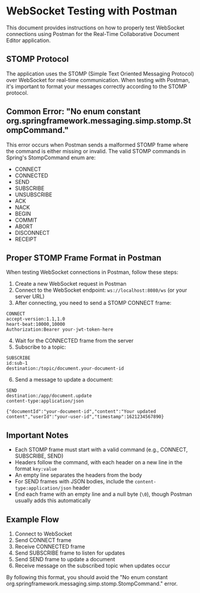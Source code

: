# WebSocket Testing with Postman

This document provides instructions on how to properly test WebSocket connections using Postman for the Real-Time Collaborative Document Editor application.

## STOMP Protocol

The application uses the STOMP (Simple Text Oriented Messaging Protocol) over WebSocket for real-time communication. When testing with Postman, it's important to format your messages correctly according to the STOMP protocol.

## Common Error: "No enum constant org.springframework.messaging.simp.stomp.StompCommand."

This error occurs when Postman sends a malformed STOMP frame where the command is either missing or invalid. The valid STOMP commands in Spring's StompCommand enum are:
- CONNECT
- CONNECTED
- SEND
- SUBSCRIBE
- UNSUBSCRIBE
- ACK
- NACK
- BEGIN
- COMMIT
- ABORT
- DISCONNECT
- RECEIPT

## Proper STOMP Frame Format in Postman

When testing WebSocket connections in Postman, follow these steps:

1. Create a new WebSocket request in Postman
2. Connect to the WebSocket endpoint: `ws://localhost:8080/ws` (or your server URL)
3. After connecting, you need to send a STOMP CONNECT frame:

```
CONNECT
accept-version:1.1,1.0
heart-beat:10000,10000
Authorization:Bearer your-jwt-token-here

```

4. Wait for the CONNECTED frame from the server
5. Subscribe to a topic:

```
SUBSCRIBE
id:sub-1
destination:/topic/document.your-document-id

```

6. Send a message to update a document:

```
SEND
destination:/app/document.update
content-type:application/json

{"documentId":"your-document-id","content":"Your updated content","userId":"your-user-id","timestamp":1621234567890}
```

## Important Notes

- Each STOMP frame must start with a valid command (e.g., CONNECT, SUBSCRIBE, SEND)
- Headers follow the command, with each header on a new line in the format `key:value`
- An empty line separates the headers from the body
- For SEND frames with JSON bodies, include the `content-type:application/json` header
- End each frame with an empty line and a null byte (`\0`), though Postman usually adds this automatically

## Example Flow

1. Connect to WebSocket
2. Send CONNECT frame
3. Receive CONNECTED frame
4. Send SUBSCRIBE frame to listen for updates
5. Send SEND frame to update a document
6. Receive message on the subscribed topic when updates occur

By following this format, you should avoid the "No enum constant org.springframework.messaging.simp.stomp.StompCommand." error.